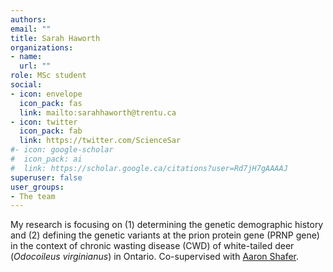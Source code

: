 ```yaml
---
authors:
email: ""
title: Sarah Haworth
organizations:
- name: 
  url: ""
role: MSc student
social:
- icon: envelope
  icon_pack: fas
  link: mailto:sarahhaworth@trentu.ca
- icon: twitter
  icon_pack: fab
  link: https://twitter.com/ScienceSar
#- icon: google-scholar
#  icon_pack: ai
#  link: https://scholar.google.ca/citations?user=Rd7jH7gAAAAJ
superuser: false
user_groups:
- The team
---
```


My research is focusing on (1) determining the genetic demographic history and (2) defining the genetic variants at the prion protein gene (PRNP gene) in the context of chronic wasting disease (CWD) of white-tailed deer (*Odocoileus virginianus*) in Ontario. Co-supervised with [Aaron Shafer](http://www.aaronshafer.ca/).